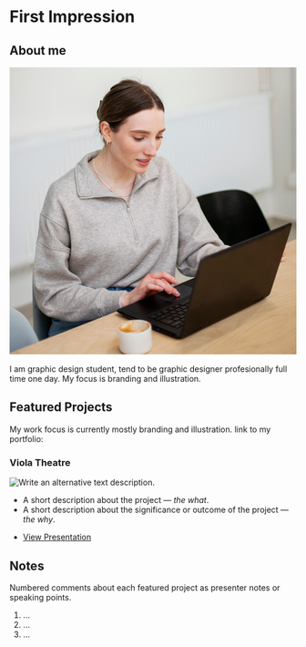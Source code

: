# First Impression

## About me

<!-- Consider including a headshot. -->

![Anna working on a computer.](about-me-photo.jpg)

 I am graphic design student, tend to be graphic designer profesionally full time one day. My focus is branding and illustration. 

## Featured Projects

My work focus is currently mostly branding and illustration. 
link to my portfolio: 

###  Viola Theatre

![Write an alternative text description.](images/featured-project-01.png)

- A short description about the project — *the what*.
- A short description about the significance or outcome of the project — *the why*.

<!-- Use the same stucture above for the rest of your featured projects. -->

<!-- Add a link to your presentation. -->

- [View Presentation](images/featured-projects-osm-2022.pdf)

## Notes

Numbered comments about each featured project as presenter notes or speaking points.

1. …
2. …
3. …
<!-- And so on. -->
